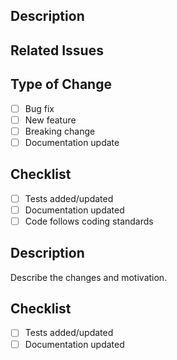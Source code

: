 ## Description
<!-- What does this PR change? -->

## Related Issues
<!-- Link to related issues using #issue-number -->

## Type of Change
- [ ] Bug fix
- [ ] New feature
- [ ] Breaking change
- [ ] Documentation update

## Checklist
- [ ] Tests added/updated
- [ ] Documentation updated
- [ ] Code follows coding standards
## Description

Describe the changes and motivation.

## Checklist
- [ ] Tests added/updated
- [ ] Documentation updated
